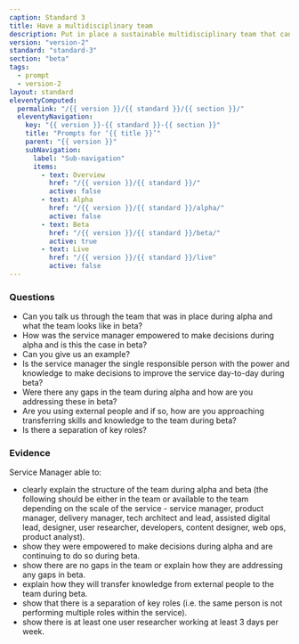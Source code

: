 ```yaml
---
caption: Standard 3
title: Have a multidisciplinary team
description: Put in place a sustainable multidisciplinary team that can design, build and operate the service, led by a suitably skilled and senior service owner with decision-making responsibility.
version: "version-2"
standard: "standard-3"
section: "beta"
tags:
  - prompt
  - version-2
layout: standard
eleventyComputed:
  permalink: "/{{ version }}/{{ standard }}/{{ section }}/"
  eleventyNavigation:
    key: "{{ version }}-{{ standard }}-{{ section }}"
    title: "Prompts for ‘{{ title }}’"
    parent: "{{ version }}"
    subNavigation:
      label: "Sub-navigation"
      items:
        - text: Overview
          href: "/{{ version }}/{{ standard }}/"
          active: false
        - text: Alpha
          href: "/{{ version }}/{{ standard }}/alpha/"
          active: false
        - text: Beta
          href: "/{{ version }}/{{ standard }}/beta/"
          active: true
        - text: Live
          href: "/{{ version }}/{{ standard }}/live"
          active: false
---
```


### Questions

- Can you talk us through the team that was in place during alpha and what the team looks like in beta?
- How was the service manager empowered to make decisions during alpha and is this the case in beta?
- Can you give us an example?
- Is the service manager the single responsible person with the power and knowledge to make decisions to improve the service day-to-day during beta?
- Were there any gaps in the team during alpha and how are you addressing these in beta?
- Are you using external people and if so, how are you approaching transferring skills and knowledge to the team during beta?
- Is there a separation of key roles?

### Evidence

Service Manager able to:

- clearly explain the structure of the team during alpha and beta (the following should be either in the team or available to the team depending on the scale of the service - service manager, product manager, delivery manager, tech architect and lead, assisted digital lead, designer, user researcher, developers, content designer, web ops, product analyst).
- show they were empowered to make decisions during alpha and are continuing to do so during beta.
- show there are no gaps in the team or explain how they are addressing any gaps in beta.
- explain how they will transfer knowledge from external people to the team during beta.
- show that there is a separation of key roles (i.e. the same person is not performing multiple roles within the service).
- show there is at least one user researcher working at least 3 days per week.
